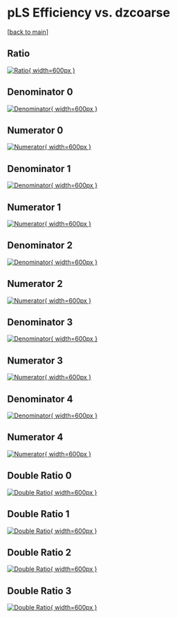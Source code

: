 # pLS Efficiency vs. dzcoarse

[[back to main](./)]



## Ratio

[![Ratio](../mtv/var/pLS_base_211_1_eff_dzcoarse.png){ width=600px }](../mtv/var/pLS_base_211_1_eff_dzcoarse.pdf)

## Denominator 0

[![Denominator](../mtv/den/pLS_base_211_1_eff_dzcoarse_den0.png){ width=600px }](../mtv/den/pLS_base_211_1_eff_dzcoarse_den0.pdf)

## Numerator 0

[![Numerator](../mtv/num/pLS_base_211_1_eff_dzcoarse_num0.png){ width=600px }](../mtv/num/pLS_base_211_1_eff_dzcoarse_num0.pdf)

## Denominator 1

[![Denominator](../mtv/den/pLS_base_211_1_eff_dzcoarse_den1.png){ width=600px }](../mtv/den/pLS_base_211_1_eff_dzcoarse_den1.pdf)

## Numerator 1

[![Numerator](../mtv/num/pLS_base_211_1_eff_dzcoarse_num1.png){ width=600px }](../mtv/num/pLS_base_211_1_eff_dzcoarse_num1.pdf)

## Denominator 2

[![Denominator](../mtv/den/pLS_base_211_1_eff_dzcoarse_den2.png){ width=600px }](../mtv/den/pLS_base_211_1_eff_dzcoarse_den2.pdf)

## Numerator 2

[![Numerator](../mtv/num/pLS_base_211_1_eff_dzcoarse_num2.png){ width=600px }](../mtv/num/pLS_base_211_1_eff_dzcoarse_num2.pdf)

## Denominator 3

[![Denominator](../mtv/den/pLS_base_211_1_eff_dzcoarse_den3.png){ width=600px }](../mtv/den/pLS_base_211_1_eff_dzcoarse_den3.pdf)

## Numerator 3

[![Numerator](../mtv/num/pLS_base_211_1_eff_dzcoarse_num3.png){ width=600px }](../mtv/num/pLS_base_211_1_eff_dzcoarse_num3.pdf)

## Denominator 4

[![Denominator](../mtv/den/pLS_base_211_1_eff_dzcoarse_den4.png){ width=600px }](../mtv/den/pLS_base_211_1_eff_dzcoarse_den4.pdf)

## Numerator 4

[![Numerator](../mtv/num/pLS_base_211_1_eff_dzcoarse_num4.png){ width=600px }](../mtv/num/pLS_base_211_1_eff_dzcoarse_num4.pdf)

## Double Ratio 0

[![Double Ratio](../mtv/ratio/pLS_base_211_1_eff_dzcoarse_ratio0.png){ width=600px }](../mtv/ratio/pLS_base_211_1_eff_dzcoarse_ratio0.pdf)

## Double Ratio 1

[![Double Ratio](../mtv/ratio/pLS_base_211_1_eff_dzcoarse_ratio1.png){ width=600px }](../mtv/ratio/pLS_base_211_1_eff_dzcoarse_ratio1.pdf)

## Double Ratio 2

[![Double Ratio](../mtv/ratio/pLS_base_211_1_eff_dzcoarse_ratio2.png){ width=600px }](../mtv/ratio/pLS_base_211_1_eff_dzcoarse_ratio2.pdf)

## Double Ratio 3

[![Double Ratio](../mtv/ratio/pLS_base_211_1_eff_dzcoarse_ratio3.png){ width=600px }](../mtv/ratio/pLS_base_211_1_eff_dzcoarse_ratio3.pdf)

